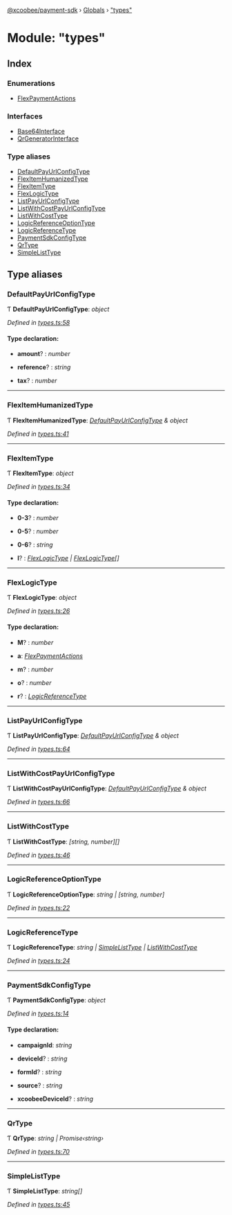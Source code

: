 [@xcoobee/payment-sdk](../README.md) › [Globals](../globals.md) › ["types"](_types_.md)

# Module: "types"

## Index

### Enumerations

* [FlexPaymentActions](../enums/_types_.flexpaymentactions.md)

### Interfaces

* [Base64Interface](../interfaces/_types_.base64interface.md)
* [QrGeneratorInterface](../interfaces/_types_.qrgeneratorinterface.md)

### Type aliases

* [DefaultPayUrlConfigType](_types_.md#defaultpayurlconfigtype)
* [FlexItemHumanizedType](_types_.md#flexitemhumanizedtype)
* [FlexItemType](_types_.md#flexitemtype)
* [FlexLogicType](_types_.md#flexlogictype)
* [ListPayUrlConfigType](_types_.md#listpayurlconfigtype)
* [ListWithCostPayUrlConfigType](_types_.md#listwithcostpayurlconfigtype)
* [ListWithCostType](_types_.md#listwithcosttype)
* [LogicReferenceOptionType](_types_.md#logicreferenceoptiontype)
* [LogicReferenceType](_types_.md#logicreferencetype)
* [PaymentSdkConfigType](_types_.md#paymentsdkconfigtype)
* [QrType](_types_.md#qrtype)
* [SimpleListType](_types_.md#simplelisttype)

## Type aliases

###  DefaultPayUrlConfigType

Ƭ **DefaultPayUrlConfigType**: *object*

*Defined in [types.ts:58](https://github.com/XcooBee/payment-sdk-js/blob/445d690/src/types.ts#L58)*

#### Type declaration:

* **amount**? : *number*

* **reference**? : *string*

* **tax**? : *number*

___

###  FlexItemHumanizedType

Ƭ **FlexItemHumanizedType**: *[DefaultPayUrlConfigType](_types_.md#defaultpayurlconfigtype) & object*

*Defined in [types.ts:41](https://github.com/XcooBee/payment-sdk-js/blob/445d690/src/types.ts#L41)*

___

###  FlexItemType

Ƭ **FlexItemType**: *object*

*Defined in [types.ts:34](https://github.com/XcooBee/payment-sdk-js/blob/445d690/src/types.ts#L34)*

#### Type declaration:

* **0-3**? : *number*

* **0-5**? : *number*

* **0-6**? : *string*

* **l**? : *[FlexLogicType](_types_.md#flexlogictype) | [FlexLogicType](_types_.md#flexlogictype)[]*

___

###  FlexLogicType

Ƭ **FlexLogicType**: *object*

*Defined in [types.ts:26](https://github.com/XcooBee/payment-sdk-js/blob/445d690/src/types.ts#L26)*

#### Type declaration:

* **M**? : *number*

* **a**: *[FlexPaymentActions](../enums/_types_.flexpaymentactions.md)*

* **m**? : *number*

* **o**? : *number*

* **r**? : *[LogicReferenceType](_types_.md#logicreferencetype)*

___

###  ListPayUrlConfigType

Ƭ **ListPayUrlConfigType**: *[DefaultPayUrlConfigType](_types_.md#defaultpayurlconfigtype) & object*

*Defined in [types.ts:64](https://github.com/XcooBee/payment-sdk-js/blob/445d690/src/types.ts#L64)*

___

###  ListWithCostPayUrlConfigType

Ƭ **ListWithCostPayUrlConfigType**: *[DefaultPayUrlConfigType](_types_.md#defaultpayurlconfigtype) & object*

*Defined in [types.ts:66](https://github.com/XcooBee/payment-sdk-js/blob/445d690/src/types.ts#L66)*

___

###  ListWithCostType

Ƭ **ListWithCostType**: *[string, number][]*

*Defined in [types.ts:46](https://github.com/XcooBee/payment-sdk-js/blob/445d690/src/types.ts#L46)*

___

###  LogicReferenceOptionType

Ƭ **LogicReferenceOptionType**: *string | [string, number]*

*Defined in [types.ts:22](https://github.com/XcooBee/payment-sdk-js/blob/445d690/src/types.ts#L22)*

___

###  LogicReferenceType

Ƭ **LogicReferenceType**: *string | [SimpleListType](_types_.md#simplelisttype) | [ListWithCostType](_types_.md#listwithcosttype)*

*Defined in [types.ts:24](https://github.com/XcooBee/payment-sdk-js/blob/445d690/src/types.ts#L24)*

___

###  PaymentSdkConfigType

Ƭ **PaymentSdkConfigType**: *object*

*Defined in [types.ts:14](https://github.com/XcooBee/payment-sdk-js/blob/445d690/src/types.ts#L14)*

#### Type declaration:

* **campaignId**: *string*

* **deviceId**? : *string*

* **formId**? : *string*

* **source**? : *string*

* **xcoobeeDeviceId**? : *string*

___

###  QrType

Ƭ **QrType**: *string | Promise‹string›*

*Defined in [types.ts:70](https://github.com/XcooBee/payment-sdk-js/blob/445d690/src/types.ts#L70)*

___

###  SimpleListType

Ƭ **SimpleListType**: *string[]*

*Defined in [types.ts:45](https://github.com/XcooBee/payment-sdk-js/blob/445d690/src/types.ts#L45)*
